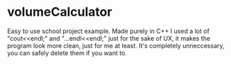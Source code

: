# volumeCalculator
Easy to use school project example. Made purely in C++
I used a lot of "cout<<endl;" and "...endl<<endl;" just for the sake of UX, 
it makes the program look more clean, just for me at least.
It's completely unneccessary, you can safely delete them if you want to.

